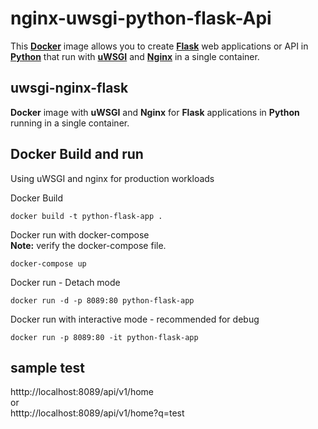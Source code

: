 # nginx-uwsgi-python-flask-Api

This [**Docker**](https://www.docker.com/) image allows you to create [**Flask**](http://flask.pocoo.org/) web applications or API in [**Python**](https://www.python.org/) that run with [**uWSGI**](https://uwsgi-docs.readthedocs.org/en/latest/) and [**Nginx**](http://nginx.org/en/) in a single container.

## uwsgi-nginx-flask
**Docker** image with **uWSGI** and **Nginx** for **Flask** applications in **Python** running in a single container. 

## Docker Build and run
Using uWSGI and nginx for production workloads

Docker Build
```
docker build -t python-flask-app .
```

Docker run with docker-compose <br />
**Note:** verify the docker-compose file.
```
docker-compose up
```

Docker run - Detach mode
```
docker run -d -p 8089:80 python-flask-app 
```

Docker run with interactive mode - recommended for debug
```
docker run -p 8089:80 -it python-flask-app  
```

## sample test
htttp://localhost:8089/api/v1/home <br />
or <br />
htttp://localhost:8089/api/v1/home?q=test
